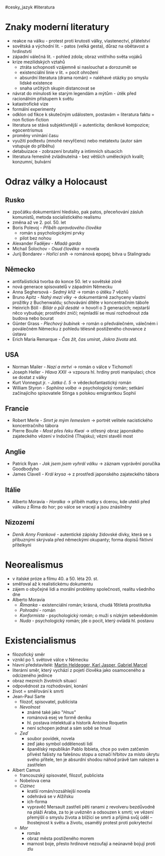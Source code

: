 #cesky_jazyk #literatura
# Znaky moderní literatury
* reakce na válku - protest proti krutosti války, vlastenectví, přátelství
* sovětská a východní lit. - patos (velká gesta), důraz na obětavost a hrdinstvtí
* západní válečná lit. - pohled zdola; obraz vnitřního světa vojáků
* krize mezilidských vztahů 
	* ztráta schopnosti vzájemně si naslouchat a dorozumět se
	* existenciální linie v lit. = pocit ohrožení
	* absurdní literatura (drama román) = naléhavé otázky po smyslu lidské existence
	* snaha určitých skupin distancovat se
* návrat do minulosti ke starým legendám a mýtům - útěk před racionálním přístupem k světu
* katastrofické vize
* formální experimenty
* odklon od fikce k skutečným událostem, postavám = literatura faktu = non fiction-fiction
* literatura se stává subjektivnější = autenticita; deníkové kompozice; egocentrismus
* proměny vnímání času
* využití podtextu (mnohé nevyřčeno) nebo metatextu (autor sám vstupuje do příběhu)
* detabuizace - zobrazení brutality a intimních situacích
* literatura řemeslně zvládnutelná - bez větších uměleckých kvalit; konzumní, bulvární
# Odraz války a Holocaust
## Rusko
* zpočátku dokumentární hledisko, pak patos, přeceňování zásluh komunistů, metoda socialistického realismu
* změna až ve 2. pol. 50. let
* Boris Polevoj - *Příběh opravdového člověka*
	* román s psychologickými prvky
	* pilot bez nohou
* Alexander Fadějev - *Mladá garda*
* Michail Šolochov - *Osud člověka* → novela
* Jurij Bondarev - *Hořící sníh* → románová epopej; bitva u Stalingradu
## Německo
* antifašistická tvorba do konce 50. let v sovětské zóně
* nová generace spisovatelů v západním Německu
* Anna Seghersová - *Sedmý kříž* → román o útěku 7 vězňů
* Bruno Apitz - *Nahý mezi vlky* → dokumentárně zachyceny vlastní prožitky z Buchenwaldu; schovávání dítěte v koncentračním táboře
* Heinrich Böll - *Biliár o půl desáté* → hovoří o 3 generacích; nejstarší něco vybuduje; prostřední zničí; nejmladší se musí rozhodnout zda budova nebo bourat
* Günter Grass - *Plechový bubínek* → román o předválečném, válečném i poválečném Německu z pohledu tělesně postiženého chovance z ústavu
* Erich Maria Remarque - *Čas žít, čas umírat*, *Jiskra života* atd.
## USA
* Norman Mailer - *Nazí a mrtví* → román o válce v Tichomoří
* Joseph Heller - *Hlava XXII* → vzpoura hl. hrdiny proti manipulaci; chce se dostat z války
* Kurt Vonnegut jr. - *Jatka č. 5* → vědeckofantastický román
* William Styron - *Sophiina volba* → psychologický román; setkání začínajícího spisovatele Stinga s polskou emigrantkou Sophií
## Francie
* Robert Merle - *Smrt je mým řemeslem* → portrét velitele nacistického koncentračního tábora
* Pierre Boulle - *Most přes řeku Kwai* → otřesný obraz japonského zajateckého vězení v Indočíně (Thajsku); vězni stavěli most
## Anglie 
* Patrick Ryan - *Jak jsem jsem vyhrál válku* → záznam vyprávění poručíka Goodbodyho
* James Clavell - *Král krysa* → z prostředí japonského zajateckého tábora
## Itálie
* Alberto Moravia - *Horalka* → příběh matky s dcerou, kde utekli před válkou z Říma do hor; po válce se vracejí a jsou znásilněny
## Nizozemí
* *Deník Anny Frankové* - autentické zápisky židovské dívky, která se s příbuznými skrývala před německými okupanty; forma dopisů fiktivní přítelkyni
# Neorealismus
* v italské próze a filmu 40. a 50. léta 20. st.
* směřoval až k realistickému dokumentu
* zájem o obyčejné lidi a morální problémy společnosti, realitu všedního dne
* Alberto Moravia
	* *Římanka* - existenciální román; krásná, chudá 16tiletá prostitutka
	* *Pohradní* - román
	* *Konformista* - psychologický román; o muži s nízkým sebevědomím
	* *Nuda* - psychologický román; jde o pocit, který ovládá hl. postavu
# Existencialismus
* filozofický směr
* vznikl po 1. světové válce v Německu
* hlavní představitelé: <u>Martin Heldegger, Karl Jasper, Gabriel Marcel</u>
* literární směr, který vychází z pojetí člověka jako osamoceného a odcizeného jedince
* obraz mezních životních situací
* odpovědnost za rozhodování, konání
* život = směřování k smrti
* Jean-Paul Sarte
	* filozof, spisovatel, publicista
	* *Nevolnost*
		* známé také jako "*Hnus*"
		* románová esej ve formě deníku
		* hl. postava intelektuál a historik Antoine Roquetin
		* není schopen jednat a sám sobě se hnusí
	* *Zeď*
		* soubor povídek, novela
		* zeď jako symbol oddělenosti lidí
		* španělský republikán Pablo Ibbieta, chce po svém zatčením přivést fašisty na falešnou stopu a označí hřbitov za místo úkrytu svého přítele, ten je absurdní shodou náhod právě tam nalezen a zastřelen
* Albert Camus
	* francouzský spisovatel, filozof, publicista
	* Nobelova cena
	* *Cizinec*
		* kratší román/rozsáhlejší novela
		* odehrává se v Alžířsku
		* ich-forma
		* vypravěč Mersault zastřelí pěti ranami z revolveru bezdůvodně na pláži Araba, za to je uvězněn a odsouzen k smrti; ve vězení přemýšlí o smyslu života a blížící se smrti a přijímá svůj úděl – lhostejnost k světu a životu, osamělý protest proti pokrytectví
	* *Mor*
		* román
		* obraz města postiženého morem
		* marnost boje, přesto hrdinové nezoufají a neúnavně bojují proti zlu